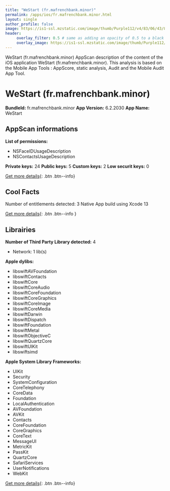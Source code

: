 ```yaml
---
title: "WeStart (fr.mafrenchbank.minor)"
permalink: /apps/ios/fr.mafrenchbank.minor.html
layout: single
author_profile: false
image: https://is1-ssl.mzstatic.com/image/thumb/Purple112/v4/83/06/43/83064332-90fc-0b48-f5a8-542c3dc04838/AppIcon-0-0-1x_U007emarketing-0-0-0-5-0-0-sRGB-0-0-0-GLES2_U002c0-512MB-85-220-0-0.png/512x512bb.jpg
header: 
     overlay_filter: 0.5 # same as adding an opacity of 0.5 to a black background
     overlay_image: https://is1-ssl.mzstatic.com/image/thumb/Purple112/v4/83/06/43/83064332-90fc-0b48-f5a8-542c3dc04838/AppIcon-0-0-1x_U007emarketing-0-0-0-5-0-0-sRGB-0-0-0-GLES2_U002c0-512MB-85-220-0-0.png/512x512bb.jpg
---
```

WeStart (fr.mafrenchbank.minor) AppScan description of the content of the iOS application WeStart (fr.mafrenchbank.minor). This analysis is based on the Mobile App Tools : AppScore, static analysis, Audit and the Mobile Audit App Tool.

# WeStart (fr.mafrenchbank.minor)

**BundleId:** fr.mafrenchbank.minor
**App Version:** 6.2.2030
**App Name:** WeStart


## AppScan informations 

**List of permissions:** 
- NSFaceIDUsageDescription
- NSContactsUsageDescription
  
  
**Private keys:** 24
**Public keys:** 5
**Custom keys:** 2
**Low securit keys:** 0
  
[Get more details](/pricing.html){: .btn .btn--info}

## Cool Facts

Number of entitlements detected: 3
Native App
build using Xcode 13
  
[Get more details](/pricing.html){: .btn .btn--info }

## Librairies 
**Number of Third Party Library detected:** 4
- Network: 1 lib(s)


**Apple dylibs:**
- libswiftAVFoundation
- libswiftContacts
- libswiftCore
- libswiftCoreAudio
- libswiftCoreFoundation
- libswiftCoreGraphics
- libswiftCoreImage
- libswiftCoreMedia
- libswiftDarwin
- libswiftDispatch
- libswiftFoundation
- libswiftMetal
- libswiftObjectiveC
- libswiftQuartzCore
- libswiftUIKit
- libswiftsimd


**Apple System Library Frameworks:**
- UIKit
- Security
- SystemConfiguration
- CoreTelephony
- CoreData
- Foundation
- LocalAuthentication
- AVFoundation
- AVKit
- Contacts
- CoreFoundation
- CoreGraphics
- CoreText
- MessageUI
- MetricKit
- PassKit
- QuartzCore
- SafariServices
- UserNotifications
- WebKit


  
[Get more details](/pricing.html){: .btn .btn--info}

